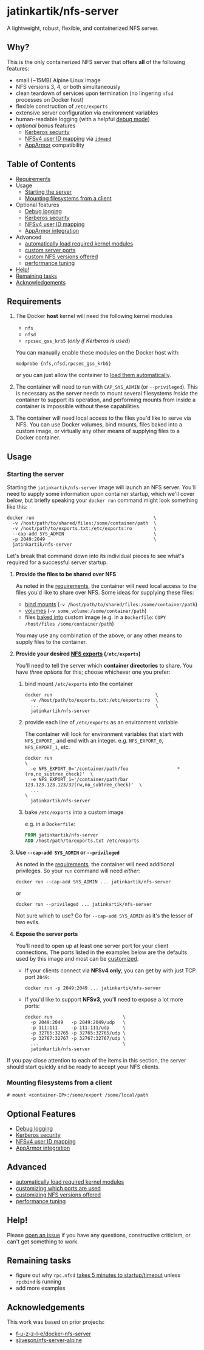 # jatinkartik/nfs-server

A lightweight, robust, flexible, and containerized NFS server.

## Why?

This is the only containerized NFS server that offers **all** of the following features:

- small (~15MB) Alpine Linux image
- NFS versions 3, 4, or both simultaneously
- clean teardown of services upon termination (no lingering `nfsd` processes on Docker host)
- flexible construction of `/etc/exports`
- extensive server configuration via environment variables
- human-readable logging (with a helpful [debug mode](https://github.com/jatinkartik/docker-nfs-server/blob/develop/doc/feature/logging.md))
- *optional* bonus features
  - [Kerberos security](https://github.com/jatinkartik/docker-nfs-server/blob/develop/doc/feature/kerberos.md)
  - [NFSv4 user ID mapping](https://github.com/jatinkartik/docker-nfs-server/blob/develop/doc/feature/nfs4-user-id-mapping.md) via [`idmapd`](http://man7.org/linux/man-pages/man8/idmapd.8.html)
  - [AppArmor](https://github.com/jatinkartik/docker-nfs-server/blob/develop/doc/feature/apparmor.md) compatibility

## Table of Contents

* [Requirements](#requirements)
* Usage
  * [Starting the server](#starting-the-server)
  * [Mounting filesystems from a client](#mounting-filesystems-from-a-client)
* Optional features
  * [Debug logging](https://github.com/jatinkartik/docker-nfs-server/blob/develop/doc/feature/logging.md)
  * [Kerberos security](https://github.com/jatinkartik/docker-nfs-server/blob/develop/doc/feature/kerberos.md)
  * [NFSv4 user ID mapping](https://github.com/jatinkartik/docker-nfs-server/blob/develop/doc/feature/nfs4-user-id-mapping.md)
  * [AppArmor integration](https://github.com/jatinkartik/docker-nfs-server/blob/develop/doc/feature/apparmor.md)
* Advanced
  * [automatically load required kernel modules](https://github.com/jatinkartik/docker-nfs-server/blob/develop/doc/feature/auto-load-kernel-modules.md)
  * [custom server ports](https://github.com/jatinkartik/docker-nfs-server/blob/develop/doc/advanced/ports.md)
  * [custom NFS versions offered](https://github.com/jatinkartik/docker-nfs-server/blob/develop/doc/advanced/nfs-versions.md)
  * [performance tuning](https://github.com/jatinkartik/docker-nfs-server/blob/develop/doc/advanced/performance-tuning.md)
* [Help!](#help)
* [Remaining tasks](#remaining-tasks)
* [Acknowledgements](#acknowledgements)

## Requirements

1. The Docker **host** kernel will need the following kernel modules
   - `nfs`
   - `nfsd`
   - `rpcsec_gss_krb5` (*only if Kerberos is used*)

   You can manually enable these modules on the Docker host with:
   
   `modprobe {nfs,nfsd,rpcsec_gss_krb5}`
   
   or you can just allow the container to [load them automatically](https://github.com/jatinkartik/docker-nfs-server/blob/develop/doc/feature/auto-load-kernel-modules.md).
1. The container will need to run with `CAP_SYS_ADMIN` (or `--privileged`). This is necessary as the server needs to mount several filesystems *inside* the container to support its operation, and performing mounts from inside a container is impossible without these capabilities.
1. The container will need local access to the files you'd like to serve via NFS. You can use Docker volumes, bind mounts, files baked into a custom image, or virtually any other means of supplying files to a Docker container.

## Usage

### Starting the server

Starting the `jatinkartik/nfs-server` image will launch an NFS server. You'll need to supply some information upon container startup, which we'll cover below, but briefly speaking your `docker run` command might look something like this:

    docker run                                            \
      -v /host/path/to/shared/files:/some/container/path  \
      -v /host/path/to/exports.txt:/etc/exports:ro        \
      --cap-add SYS_ADMIN                                 \
      -p 2049:2049                                        \
      jatinkartik/nfs-server

Let's break that command down into its individual pieces to see what's required for a successful server startup.

1. **Provide the files to be shared over NFS**

   As noted in the [requirements](#requirements), the container will need local access to the files you'd like to share over NFS. Some ideas for supplying these files:

      * [bind mounts](https://docs.docker.com/storage/bind-mounts/) (`-v /host/path/to/shared/files:/some/container/path`)
      * [volumes](https://docs.docker.com/storage/volumes/) (`-v some_volume:/some/container/path`)
      * files [baked into](https://docs.docker.com/engine/reference/builder/#copy) custom image (e.g. in a `Dockerfile`: `COPY /host/files /some/container/path`)

   You may use any combination of the above, or any other means to supply files to the container.

1. **Provide your desired [NFS exports](https://linux.die.net/man/5/exports) (`/etc/exports`)**

   You'll need to tell the server which **container directories** to share. You have *three options* for this; choose whichever one you prefer:

   1. bind mount `/etc/exports` into the container

          docker run                                      \
            -v /host/path/to/exports.txt:/etc/exports:ro  \
            ...                                           \
            jatinkartik/nfs-server

   1. provide each line of `/etc/exports` as an environment variable

       The container will look for environment variables that start with `NFS_EXPORT_` and end with an integer. e.g. `NFS_EXPORT_0`, `NFS_EXPORT_1`, etc.

          docker run                                                                       \
            -e NFS_EXPORT_0='/container/path/foo                  *(ro,no_subtree_check)'  \
            -e NFS_EXPORT_1='/container/path/bar 123.123.123.123/32(rw,no_subtree_check)'  \
            ...                                                                            \
            jatinkartik/nfs-server

   1. bake `/etc/exports` into a custom image

       e.g. in a `Dockerfile`:

       ```Dockerfile
       FROM jatinkartik/nfs-server
       ADD /host/path/to/exports.txt /etc/exports
       ```

1. **Use `--cap-add SYS_ADMIN` or `--privileged`**

   As noted in the [requirements](#requirements), the container will need additional privileges. So your `run` command will need *either*:

       docker run --cap-add SYS_ADMIN ... jatinkartik/nfs-server
       
    or

       docker run --privileged ... jatinkartik/nfs-server

    Not sure which to use? Go for `--cap-add SYS_ADMIN` as it's the lesser of two evils.

1. **Expose the server ports**

   You'll need to open up at least one server port for your client connections. The ports listed in the examples below are the defaults used by this image and most can be [customized](https://github.com/jatinkartik/docker-nfs-server/blob/develop/doc/advanced/ports.md).

   * If your clients connect via **NFSv4 only**, you can get by with just TCP port `2049`:

         docker run -p 2049:2049 ... jatinkartik/nfs-server

   * If you'd like to support **NFSv3**, you'll need to expose a lot more ports:

         docker run                          \
           -p 2049:2049   -p 2049:2049/udp   \
           -p 111:111     -p 111:111/udp     \
           -p 32765:32765 -p 32765:32765/udp \
           -p 32767:32767 -p 32767:32767/udp \
           ...                               \
           jatinkartik/nfs-server

If you pay close attention to each of the items in this section, the server should start quickly and be ready to accept your NFS clients.

### Mounting filesystems from a client

    # mount <container-IP>:/some/export /some/local/path

## Optional Features

  * [Debug logging](https://github.com/jatinkartik/docker-nfs-server/blob/develop/doc/feature/logging.md)
  * [Kerberos security](https://github.com/jatinkartik/docker-nfs-server/blob/develop/doc/feature/kerberos.md)
  * [NFSv4 user ID mapping](https://github.com/jatinkartik/docker-nfs-server/blob/develop/doc/feature/nfs4-user-id-mapping.md)
  * [AppArmor integration](https://github.com/jatinkartik/docker-nfs-server/blob/develop/doc/feature/apparmor.md)

## Advanced

  * [automatically load required kernel modules](https://github.com/jatinkartik/docker-nfs-server/blob/develop/doc/feature/auto-load-kernel-modules.md)
  * [customizing which ports are used](https://github.com/jatinkartik/docker-nfs-server/blob/develop/doc/advanced/ports.md)
  * [customizing NFS versions offered](https://github.com/jatinkartik/docker-nfs-server/blob/develop/doc/advanced/nfs-versions.md)
  * [performance tuning](https://github.com/jatinkartik/docker-nfs-server/blob/develop/doc/advanced/performance-tuning.md)

## Help!

Please [open an issue](https://github.com/jatinkartik/docker-nfs-server/issues) if you have any questions, constructive criticism, or can't get something to work.

## Remaining tasks

- figure out why `rpc.nfsd` [takes 5 minutes to startup/timeout](https://www.spinics.net/lists/linux-nfs/msg59728.html) unless `rpcbind` is running
- add more examples

## Acknowledgements

This work was based on prior projects:

- [f-u-z-z-l-e/docker-nfs-server](https://github.com/f-u-z-z-l-e/docker-nfs-server)
- [sjiveson/nfs-server-alpine](https://github.com/sjiveson/nfs-server-alpine)
